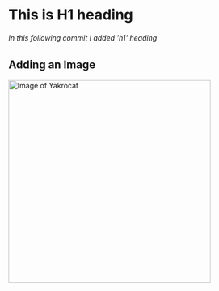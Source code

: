 <h1> This is  H1 heading
<h6>In this following commit I added  'h1'  heading

<h2>Adding an Image</h2>

<img alt="Image of Yakrocat" src=https://octodex.github.com/images/yaktocat.png width=400>

